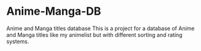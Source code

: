 # Anime-Manga-DB
Anime and Manga titles database
This is a project for a database of Anime and Manga titles like my animelist but with different sorting and rating systems.
